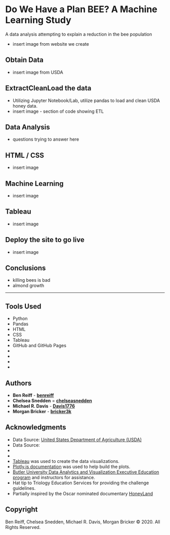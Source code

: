 # Do We Have a Plan BEE? A Machine Learning Study
A data analysis attempting to explain a reduction in the bee population
- insert image from website we create

## Obtain Data
- insert image from USDA

## **E**xtract**C**lean**L**oad the data
- Utilizing Jupyter Notebook/Lab, utilize pandas to load and clean USDA honey data.
- insert image - section of code showing ETL

## Data Analysis
- questions trying to answer here

## HTML / CSS
- insert image

## Machine Learning
- insert image

## Tableau
- insert image

## Deploy the site to go live
- insert image

## Conclusions
- killing bees is bad
- almond growth

- - -
## Tools Used

* Python
* Pandas
* HTML
* CSS
* Tableau
* GitHub and GitHub Pages
* 
* 
* 
* 


## Authors

* **Ben Reiff** - **[benreiff](https://github.com/benreiff)**
* **Chelsea Snedden** = **[chelseasnedden](https://github.com/chelseasnedden)**
* **Michael R. Davis** - **[Davis1776](https://github.com/Davis1776)**
* **Morgan Bricker** - **[bricker3k](https://github.com/benreiff)**


## Acknowledgments

* Data Source: [United States Department of Agriculture (USDA)](https://quickstats.nass.usda.gov/)
* Data Source:
* 
* 
* [Tableau](https://www.tableau.com/) was used to create the data visualizations.
* [Plotly.js documentation](https://plot.ly/javascript/) was used to help build the plots.
* [Butler University Data Analytics and Visualization Executive Education program](https://www.butler.edu/executive-education) and instructors for assistance.
* Hat tip to Triology Education Services for providing the challenge guidelines.
* Partially inspired by the Oscar nominated documentary [HoneyLand](https://www.imdb.com/title/tt8991268/)

## Copyright
Ben Reiff, Chelsea Snedden, Michael R. Davis, Morgan Bricker © 2020. All Rights Reserved.
